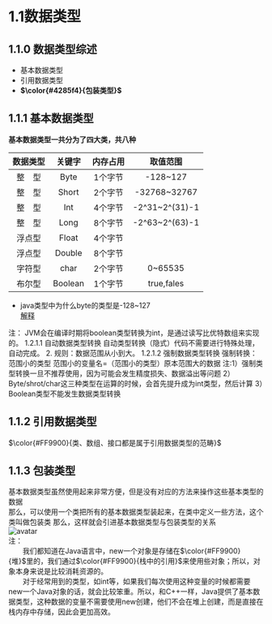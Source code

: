 # 1.1数据类型
## 1.1.0 数据类型综述
  -  基本数据类型
  -  引用数据类型
  -  **$\color{#4285f4}{包装类型}$**

## 1.1.1 基本数据类型

**基本数据类型一共分为了四大类，共八种**

| 数据类型 | 关键字 | 内存占用 |取值范围 |
| :----:   |:----: |  :----:  | :----: |
| 整 &#8194; 型 | Byte | 1个字节 |-128~127|
| 整 &#8194; 型 | Short | 2个字节 |-32768~32767|
| 整 &#8194; 型 | Int | 4个字节 |-2^31~2^(31)-1|
| 整 &#8194; 型 | Long | 8个字节 |-2^63~2^(63)-1|
| 浮点型 | Float | 4个字节 ||
| 浮点型 | Double | 8个字节 ||
| 字符型 | char | 2个字节 |0~65535|
| 布尔型 | Boolean | 1个字节 |true,fales|

- java类型中为什么byte的类型是-128~127 <br>
  [解释](http://hollischuang.gitee.io/tobetopjavaer/#/basics/java-basic/float) 

注：
JVM会在编译时期将boolean类型转换为int，是通过读写比优特数组来实现的。
1.2.1.1 自动数据类型转换
自动类型转换（隐式）代码不需要进行特殊处理，自动完成。 2. 规则：数据范围从小到大。
1.2.1.2 强制数据类型转换
强制转换：范围小的类型 范围小的变量名=（范围小的类型）原本范围大的数据
注:1）强制类型转换一旦不推荐使用，因为可能会发生精度损失、数据溢出等问题
  2）Byte/shrot/char这三种类型在运算的时候，会首先提升成为int类型，然后计算
  3）Boolean类型不能发生数据类型转换

## 1.1.2 引用数据类型
$\color{#FF9900}{类、数组、接口都是属于引用数据类型的范畴}$

## 1.1.3 包装类型
基本数据类型虽然使用起来非常方便，但是没有对应的方法来操作这些基本类型的数据<br>
那么，可以使用一个类把所有的基本数据类型装起来，在类中定义一些方法，这个类叫做包装类
那么，这样就会引进基本数据类型与包装类型的关系<br>
![avatar](\04.github\Javastudyer\docs\0.picture\1.jpg)<br>
注：<br>
&#8195;&#8195;我们都知道在Java语言中，new一个对象是存储在$\color{#FF9900}{堆}$里的，我们通过$\color{#FF9900}{栈中的引用}$来使用些对象；所以，对象本身来说是比较消耗资源的。<br>
&#8195;&#8195;对于经常用到的类型，如int等，如果我们每次使用这种变量的时候都需要new一个Java对象的话，就会比较笨重。所以，和C++一样，Java提供了基本数据类型，这种数据的变量不需要使用new创建，他们不会在堆上创建，而是直接在栈内存中存储，因此会更加高效。



